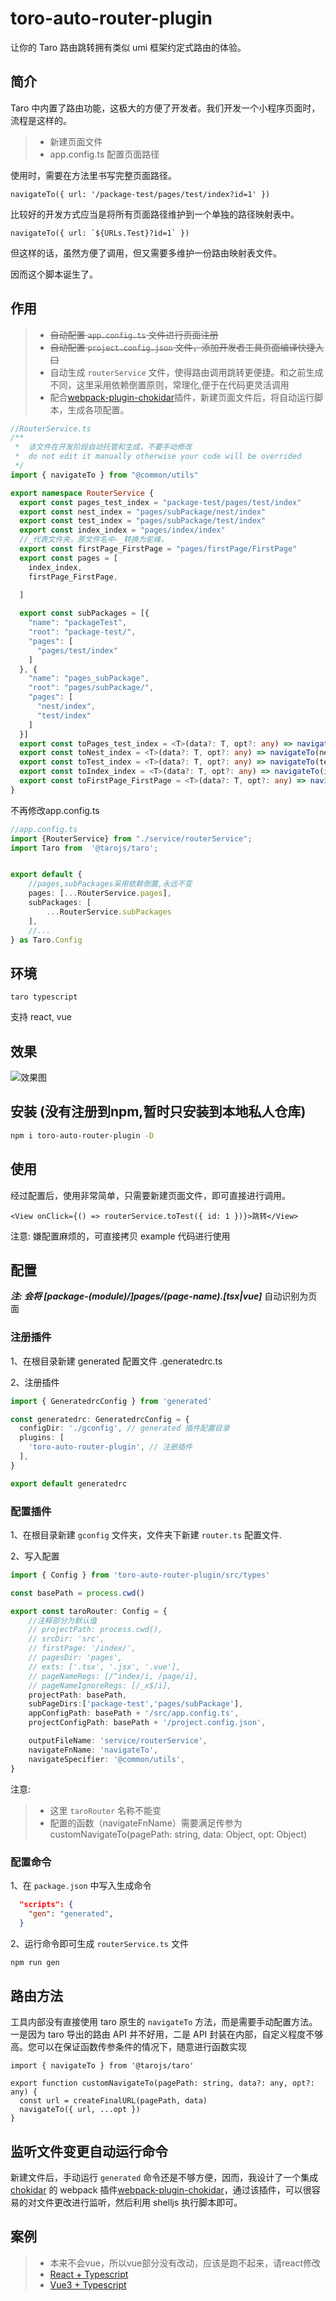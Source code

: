 # toro-auto-router-plugin

让你的 Taro 路由跳转拥有类似 umi 框架约定式路由的体验。

## 简介

Taro 中内置了路由功能，这极大的方便了开发者。我们开发一个小程序页面时，流程是这样的。

> - 新建页面文件
> - app.config.ts 配置页面路径

使用时，需要在方法里书写完整页面路径。

```tsx
navigateTo({ url: '/package-test/pages/test/index?id=1' })
```

比较好的开发方式应当是将所有页面路径维护到一个单独的路径映射表中。

```tsx
navigateTo({ url: `${URLs.Test}?id=1` })
```

但这样的话，虽然方便了调用，但又需要多维护一份路由映射表文件。

因而这个脚本诞生了。

## 作用

> - ~~自动配置 `app.config.ts` 文件进行页面注册~~
> - ~~自动配置 `project.config.json` 文件，添加开发者工具页面编译快捷入口~~
> - 自动生成 `routerService` 文件，使得路由调用跳转更便捷。和之前生成不同，这里采用依赖倒置原则，常理化,便于在代码更灵活调用
> - 配合[webpack-plugin-chokidar](https://github.com/LuckyHH/webpack-plugin-chokidar)插件，新建页面文件后，将自动运行脚本，生成各项配置。

```ts
//RouterService.ts
/**
 *  该文件在开发阶段自动托管和生成，不要手动修改
 *  do not edit it manually otherwise your code will be overrided
 */
import { navigateTo } from "@common/utils"

export namespace RouterService {
  export const pages_test_index = "package-test/pages/test/index"
  export const nest_index = "pages/subPackage/nest/index"
  export const test_index = "pages/subPackage/test/index"
  export const index_index = "pages/index/index"
  //_代表文件夹，原文件名中-_转换为驼峰， 
  export const firstPage_FirstPage = "pages/firstPage/FirstPage"
  export const pages = [
    index_index,
    firstPage_FirstPage,

  ]
    
  export const subPackages = [{
    "name": "packageTest",
    "root": "package-test/",
    "pages": [
      "pages/test/index"
    ]
  }, {
    "name": "pages_subPackage",
    "root": "pages/subPackage/",
    "pages": [
      "nest/index",
      "test/index"
    ]
  }]
  export const toPages_test_index = <T>(data?: T, opt?: any) => navigateTo(pages_test_index, data as any, opt as any)
  export const toNest_index = <T>(data?: T, opt?: any) => navigateTo(nest_index, data as any, opt as any)
  export const toTest_index = <T>(data?: T, opt?: any) => navigateTo(test_index, data as any, opt as any)
  export const toIndex_index = <T>(data?: T, opt?: any) => navigateTo(index_index, data as any, opt as any)
  export const toFirstPage_FirstPage = <T>(data?: T, opt?: any) => navigateTo(firstPage_FirstPage, data as any, opt as any)
}

```
不再修改app.config.ts
```ts
//app.config.ts
import {RouterService} from "./service/routerService";
import Taro from  '@tarojs/taro';


export default {
    //pages,subPackages采用依赖倒置,永远不变 
    pages: [...RouterService.pages],
    subPackages: [
        ...RouterService.subPackages
    ],
    //... 
} as Taro.Config


```
## 环境

`taro typescript`

支持 react, vue

## 效果

![效果图](./example.gif)

## 安装 (没有注册到npm,暂时只安装到本地私人仓库)

```bash
npm i toro-auto-router-plugin -D
```

## 使用

经过配置后，使用非常简单，只需要新建页面文件，即可直接进行调用。

```tsx
<View onClick={() => routerService.toTest({ id: 1 })}>跳转</View>
```

注意: 嫌配置麻烦的，可直接拷贝 example 代码进行使用

## 配置

**_注: 会将 [package-(module)/]pages/(page-name).[tsx|vue]_** 自动识别为页面

### 注册插件

1、在根目录新建 generated 配置文件 .generatedrc.ts

2、注册插件

```ts
import { GeneratedrcConfig } from 'generated'

const generatedrc: GeneratedrcConfig = {
  configDir: './gconfig', // generated 插件配置目录
  plugins: [
    'toro-auto-router-plugin', // 注册插件
  ],
}

export default generatedrc
```

### 配置插件

1、在根目录新建 `gconfig` 文件夹，文件夹下新建 `router.ts` 配置文件.

2、写入配置

```ts
import { Config } from 'toro-auto-router-plugin/src/types'

const basePath = process.cwd()

export const taroRouter: Config = {
    //注释部分为默认值
    // projectPath: process.cwd(),
    // srcDir: 'src',
    // firstPage: '/index/',
    // pagesDir: 'pages',
    // exts: ['.tsx', '.jsx', '.vue'],
    // pageNameRegs: [/^index/i, /page/i],
    // pageNameIgnoreRegs: [/_x$/i],
    projectPath: basePath,
    subPageDirs:['package-test','pages/subPackage'],
    appConfigPath: basePath + '/src/app.config.ts',
    projectConfigPath: basePath + '/project.config.json',

    outputFileName: 'service/routerService',
    navigateFnName: 'navigateTo',
    navigateSpecifier: '@common/utils',
}

```

注意:

> - 这里 `taroRouter` 名称不能变
> - 配置的函数（navigateFnName）需要满足传参为 customNavigateTo(pagePath: string, data: Object, opt: Object)

### 配置命令

1、在 `package.json` 中写入生成命令

```json
  "scripts": {
    "gen": "generated",
  }
```

2、运行命令即可生成 `routerService.ts` 文件

```bash
npm run gen
```

## 路由方法

工具内部没有直接使用 taro 原生的 `navigateTo` 方法，而是需要手动配置方法。一是因为 taro 导出的路由 API 并不好用，二是 API 封装在内部，自定义程度不够高。您可以在保证函数传参条件的情况下，随意进行函数实现

```tsx
import { navigateTo } from '@tarojs/taro'

export function customNavigateTo(pagePath: string, data?: any, opt?: any) {
  const url = createFinalURL(pagePath, data)
  navigateTo({ url, ...opt })
}
```

## 监听文件变更自动运行命令

新建文件后，手动运行 `generated` 命令还是不够方便，因而，我设计了一个集成 [chokidar](https://github.com/paulmillr/chokidar) 的 webpack 插件[webpack-plugin-chokidar](https://github.com/LuckyHH/webpack-plugin-chokidar)，通过该插件，可以很容易的对文件更改进行监听，然后利用 shelljs 执行脚本即可。

## 案例
> - 本来不会vue，所以vue部分没有改动，应该是跑不起来，请react修改
> - [React + Typescript](./example/ts-react/config/index.js)
> - [Vue3 + Typescript](./example/ts-vue/config/index.js)
